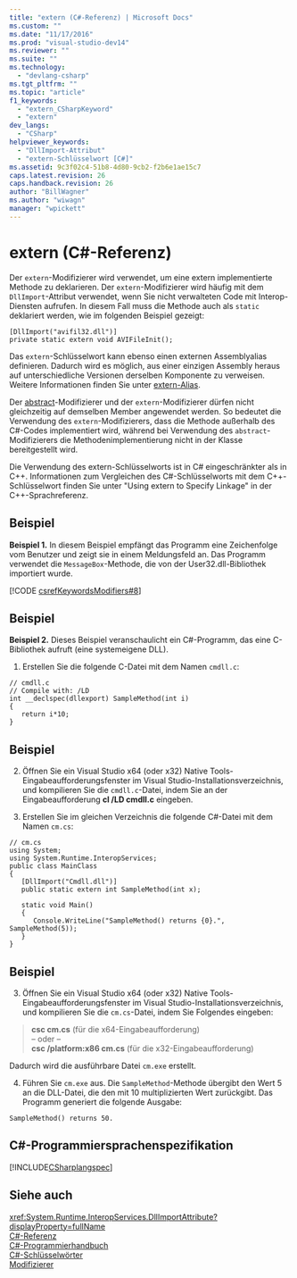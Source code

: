 ```yaml
---
title: "extern (C#-Referenz) | Microsoft Docs"
ms.custom: ""
ms.date: "11/17/2016"
ms.prod: "visual-studio-dev14"
ms.reviewer: ""
ms.suite: ""
ms.technology: 
  - "devlang-csharp"
ms.tgt_pltfrm: ""
ms.topic: "article"
f1_keywords: 
  - "extern_CSharpKeyword"
  - "extern"
dev_langs: 
  - "CSharp"
helpviewer_keywords: 
  - "DllImport-Attribut"
  - "extern-Schlüsselwort [C#]"
ms.assetid: 9c3f02c4-51b8-4d80-9cb2-f2b6e1ae15c7
caps.latest.revision: 26
caps.handback.revision: 26
author: "BillWagner"
ms.author: "wiwagn"
manager: "wpickett"
---
```

# extern (C#-Referenz)
Der `extern`\-Modifizierer wird verwendet, um eine extern implementierte Methode zu deklarieren.  Der `extern`\-Modifizierer wird häufig mit dem `DllImport`\-Attribut verwendet, wenn Sie nicht verwalteten Code mit Interop\-Diensten aufrufen.  In diesem Fall muss die Methode auch als `static` deklariert werden, wie im folgenden Beispiel gezeigt:  
  
```  
[DllImport("avifil32.dll")]  
private static extern void AVIFileInit();  
```  
  
 Das `extern`\-Schlüsselwort kann ebenso einen externen Assemblyalias definieren. Dadurch wird es möglich, aus einer einzigen Assembly heraus auf unterschiedliche Versionen derselben Komponente zu verweisen.  Weitere Informationen finden Sie unter [extern\-Alias](../../../csharp/language-reference/keywords/extern-alias.md).  
  
 Der [abstract](../../../csharp/language-reference/keywords/abstract.md)\-Modifizierer und der `extern`\-Modifizierer dürfen nicht gleichzeitig auf demselben Member angewendet werden.  So bedeutet die Verwendung des `extern`\-Modifizierers, dass die Methode außerhalb des C\#\-Codes implementiert wird, während bei Verwendung des `abstract`\-Modifizierers die Methodenimplementierung nicht in der Klasse bereitgestellt wird.  
  
 Die Verwendung des extern\-Schlüsselworts ist in C\# eingeschränkter als in C\+\+.  Informationen zum Vergleichen des C\#\-Schlüsselworts mit dem C\+\+\-Schlüsselwort finden Sie unter "Using extern to Specify Linkage" in der C\+\+\-Sprachreferenz.  
  
## Beispiel  
 **Beispiel 1.** In diesem Beispiel empfängt das Programm eine Zeichenfolge vom Benutzer und zeigt sie in einem Meldungsfeld an.  Das Programm verwendet die `MessageBox`\-Methode, die von der User32.dll\-Bibliothek importiert wurde.  
  
 [!CODE [csrefKeywordsModifiers#8](../CodeSnippet/VS_Snippets_VBCSharp/csrefKeywordsModifiers#8)]  
  
## Beispiel  
 **Beispiel 2.** Dieses Beispiel veranschaulicht ein C\#\-Programm, das eine C\-Bibliothek aufruft \(eine systemeigene DLL\).  
  
 1.  Erstellen Sie die folgende C\-Datei mit dem Namen `cmdll.c`:  
  
```  
// cmdll.c  
// Compile with: /LD  
int __declspec(dllexport) SampleMethod(int i)  
{  
   return i*10;  
}  
```  
  
## Beispiel  
 2.  Öffnen Sie ein Visual Studio x64 \(oder x32\) Native Tools\-Eingabeaufforderungsfenster im Visual Studio\-Installationsverzeichnis, und kompilieren Sie die `cmdll.c`\-Datei, indem Sie an der Eingabeaufforderung **cl \/LD cmdll.c** eingeben.  
  
 3.  Erstellen Sie im gleichen Verzeichnis die folgende C\#\-Datei mit dem Namen `cm.cs`:  
  
```  
// cm.cs  
using System;  
using System.Runtime.InteropServices;  
public class MainClass   
{  
   [DllImport("Cmdll.dll")]  
   public static extern int SampleMethod(int x);  
  
   static void Main()   
   {  
      Console.WriteLine("SampleMethod() returns {0}.", SampleMethod(5));  
   }  
}  
```  
  
## Beispiel  
 3.  Öffnen Sie ein Visual Studio x64 \(oder x32\) Native Tools\-Eingabeaufforderungsfenster im Visual Studio\-Installationsverzeichnis, und kompilieren Sie die `cm.cs`\-Datei, indem Sie Folgendes eingeben:  
  
> **csc cm.cs** \(für die x64\-Eingabeaufforderung\)   
>  – oder –  
> **csc \/platform:x86 cm.cs** \(für die x32\-Eingabeaufforderung\)  
  
 Dadurch wird die ausführbare Datei `cm.exe` erstellt.  
  
 4.  Führen Sie `cm.exe` aus.  Die `SampleMethod`\-Methode übergibt den Wert 5 an die DLL\-Datei, die den mit 10 multiplizierten Wert zurückgibt. Das Programm generiert die folgende Ausgabe:  
  
```  
SampleMethod() returns 50.  
```  
  
## C\#\-Programmiersprachenspezifikation  
 [!INCLUDE[CSharplangspec](../../../csharp/language-reference/keywords/includes/csharplangspec_md.md)]  
  
## Siehe auch  
 <xref:System.Runtime.InteropServices.DllImportAttribute?displayProperty=fullName>   
 [C\#\-Referenz](../../../csharp/language-reference/index.md)   
 [C\#\-Programmierhandbuch](../../../csharp/programming-guide/index.md)   
 [C\#\-Schlüsselwörter](../../../csharp/language-reference/keywords/index.md)   
 [Modifizierer](../../../csharp/language-reference/keywords/modifiers.md)